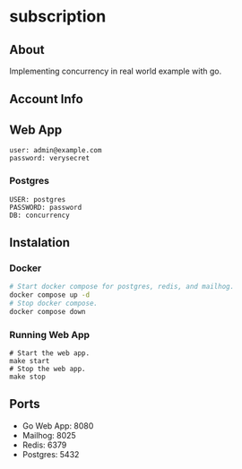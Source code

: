 # subscription

## About

Implementing concurrency in real world example with go.

## Account Info

## Web App

```
user: admin@example.com
password: verysecret
```

### Postgres

```
USER: postgres
PASSWORD: password
DB: concurrency
```

## Instalation

### Docker

```sh
# Start docker compose for postgres, redis, and mailhog.
docker compose up -d
# Stop docker compose.
docker compose down
```

### Running Web App

```
# Start the web app.
make start
# Stop the web app.
make stop
```

## Ports

- Go Web App: 8080
- Mailhog: 8025
- Redis: 6379
- Postgres: 5432
